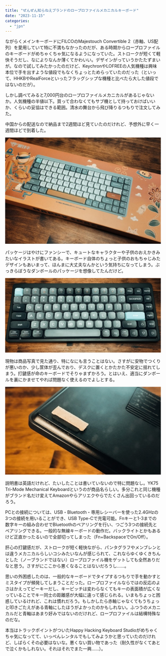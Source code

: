 ```yaml
---
title: "ぜんぜん知らねえブランドのロープロファイルメカニカルキーボード"
date: "2023-11-15"
categories: 
  - "jpn"
---
```


ながらくメインキーボードにFILCOのMajestouch Convertible 2（赤軸、US配列）を愛用していて特に不満もなかったのだが、ある時期からロープロファイルのキーボードがめちゃくちゃ気になるようになっていた。ストロークが短くて軽快そうだし、なによりなんか薄くてかわいい。デザインがっていうかたたずまいが。なので試してみたかったのだけど、KeychronやLOFREEの人気機種は興味本位で手を出すような値段でもなくちょっとためらっていたのだった（といって、HHKBやRealForceといったフラッグシップな機種と比べたら大した値段ではないのだが）。

しかし調べてみると7,000円台のロープロファイルメカニカルがあるじゃないか。人気機種の半値以下。買って合わなくてもサブ機として持っておけばいいか、くらいの妥協はできる範囲。清水の舞台から飛び降りるつもりで注文してみた。

中国からの配送なので納品まで2週間ほど見ていたのだけれど、予想外に早く一週間ほどで到着した。

![YK75 Tri-Mode Mechanical Keyboardの外装。オレンジ色の地にキーボードの写真とファンシーなキャラクターやイラストレーションが沿えてある。](images/IMG_20231112_205706-1024x699.jpg)

パッケージはやけにファンシーで、キュートなキャラクターや子供のおえかきみたいなイラストが書いてある。キーボード自体のちょっと子供のおもちゃじみたデザインもあいまって、ほんまに大丈夫なんかという気持ちになってしまう。ぶっきらぼうなダンボールのパッケージを想像してたんだけど。

![YK75 Tri-Mode Mechanical Keyboard本体。ダークグレーの筐体に、同色のキーとライトクレーのキーで構成されており、エスケープキーとエンターキーのみ水色。](images/IMG_20231112_205848-1024x490.jpg)

現物は商品写真で見た通り、特になにも言うことはない。さすがに安物でつくりが悪いのか、少し筐体が歪んでおり、デスクに置くとかたかた不安定に揺れてしまう。打鍵感が命のキーボードでそりゃまずかろう。とはいえ、適当にダンボールを裏にかませてやれば問題なく使えるのでよしとする。

![筐体の歪みをカバーするため、キーボードの裏に小さなダンボール片を貼り付けている。](images/wp-1699790732356-1024x576.jpg)

説明書は英語だけれど、たいしたことは書いていないので特に問題なし。YK75 Tri-Mode Mechanical Keyboardというのが商品名らしい。多分これと同じ機種がブランド名だけ変えてAmazonやらアリエクやらでたくさん出回っているのだろう。

PCとの接続については、USB・Bluetooth・専用レシーバーを使った2.4GHzの3つの接続を用いることができ、USB Type-Cで充電可能。Fnキーと1-3までの数字キーの組み合わせでBluetoothのペアリングを行い、つごう3つの接続先とペアリングできる。一般的な無線キーボードの動作だ。バックライトとかもあるけど正直かったるいので全部切ってしまった（Fn+BackspaceでOn/Off）。

肝心の打鍵感だが、ストロークが短く軽快ながら、パンタグラフやメンブレンとは違うメカニカルらしいコシみたいなんが感じられて、これならゆくゆくきちんとした（ノーブランドではない）ロープロファイル機をゲットしても全然ありだなと思う。さすがにここから悪くなることはないだろうし……。

思いの外困惑したのは、一般的なキーボードでタイプするつもりで手を動かすとミスタイプが頻発してしまうことだった。ロープロファイルならではの反応のよさはかえってピーキーだし、キーピッチは変わらなくてもキーの表面積が広くなっていることでキー同士の距離感が大幅に違って感じられる。いまもちょっと困惑しているけれど、これは慣れだろう。もしかしたら赤軸じゃなくてもうちょっと叩きごたえがある青軸にしたほうがよかったのかもしれない。ふつうのメカニカルだと青軸はあまり好みではないのだけれど、ロープロファイルは結構特殊なのだな。

本当はトラックポイントがついたHappy Hacking Keyboard Studioがめちゃくちゃ気になってて、いっぺんレンタルでもしてみようかと思っていたのだけれど、しばらくその必要はないな。悪くない買い物であった（耐久性がなくてあとで泣くかもしれない。それはそれでまた一興……）。
